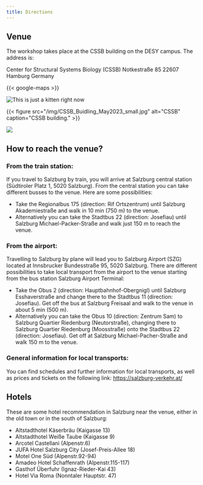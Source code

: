 ```yaml
---
title: Directions
---
```


## Venue

The workshop takes place at the CSSB building on the DESY campus. The address is:

Center for Structural Systems Biology (CSSB)
Notkestraße 85
22607 Hamburg
Germany

{{< google-maps >}}

<img class="center" src="/img/CSSB_Buidling_May2023_small.jpg" alt="This is just a kitten right now" id="kitten">

{{< figure src="/img/CSSB_Buidling_May2023_small.jpg" alt="CSSB" caption="CSSB building." >}}

![](/img/CSSB_Buidling_May2023_small.jpg)

## How to reach the venue?

### From the train station:

If you travel to Salzburg by train, you will arrive at Salzburg central station (Südtiroler Platz 1, 5020 Salzburg). From the central station you can take different busses to the venue. Here are some possibilities:

- Take the Regionalbus 175 (direction: Rif Ortszentrum) until Salzburg Akademiestraße and walk in 10 min (750 m) to the venue.
- Alternatively you can take the Stadtbus 22 (direction: Josefiau) until Salzburg Michael-Packer-Straße and walk just 150 m to reach the venue.

### From the airport:

Travelling to Salzburg by plane will lead you to Salzburg Airport (SZG) located at Innsbrucker Bundesstraße 95, 5020 Salzburg. There are different possibilities to take local transport from the airport to the venue starting from the bus station Salzburg Airport Terminal:

- Take the Obus 2 (direction: Hauptbahnhof-Obergnigl) until Salzburg Esshaverstraße and change there to the Stadtbus 11 (direction: Josefiau). Get off the bus at Salzburg Freisaal and walk to the venue in about 5 min (500 m).
- Alternatively you can take the Obus 10 (direction: Zentrum Sam) to Salzburg Quartier Riedenburg (Neutorstraße), changing there to Salzburg Quartier Riedenburg (Moosstraße) onto the Stadtbus 22 (direction: Josefiau). Get off at Salzburg Michael-Pacher-Straße and walk 150 m to the venue.

### General information for local transports:

You can find schedules and further information for local transports, as well as prices and tickets on the following link: https://salzburg-verkehr.at/

## Hotels

These are some hotel recommendation in Salzburg near the venue, either in the old town or in the south of Salzburg:

- Altstadthotel Käserbräu (Kaigasse 13)
- Altstadthotel Weiße Taube (Kaigasse 9)
- Arcotel Castellani (Alpenstr.6)
- JUFA Hotel Salzburg City (Josef-Preis-Allee 18)
- Motel One Süd (Alpenstr.92-94)
- Amadeo Hotel Schaffenrath (Alpenstr.115-117)
- Gasthof Überfuhr (Ignaz-Rieder-Kai 43)
- Hotel Via Roma (Nonntaler Hauptstr. 47)

